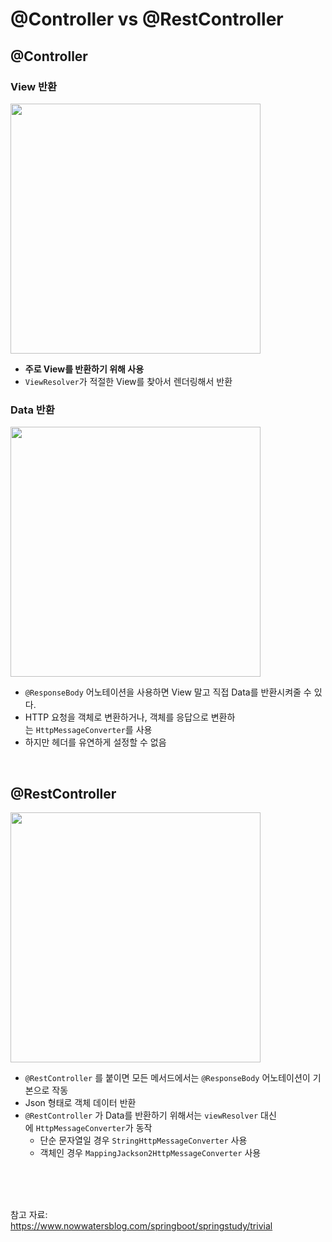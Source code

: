 # @Controller vs @RestController

## @Controller

### **View 반환**

<img src="https://github.com/98000001/CS-Study/assets/80199502/6bb06468-d1ee-4a96-8f31-02e41ac29ff9"  width="400">

- **주로 View를 반환하기 위해 사용**
- `ViewResolver`가 적절한 View를 찾아서 렌더링해서 반환

### **Data 반환**

<img src="https://github.com/98000001/CS-Study/assets/80199502/d2ced15b-9a26-442e-8598-6c1e86bb38a1"  width="400">

- `@ResponseBody` 어노테이션을 사용하면 View 말고 직접 Data를 반환시켜줄 수 있다.
- HTTP 요청을 객체로 변환하거나, 객체를 응답으로 변환하는 `HttpMessageConverter`를 사용
- 하지만 헤더를 유연하게 설정할 수 없음

<br>

## **@RestController**

<img src="https://github.com/98000001/CS-Study/assets/80199502/2afdac64-c48c-4a3a-96e6-27bc5a40309c"  width="400">

- `@RestController` 를 붙이면 모든 메서드에서는 `@ResponseBody` 어노테이션이 기본으로 작동
- Json 형태로 객체 데이터 반환
- `@RestController` 가 Data를 반환하기 위해서는 `viewResolver` 대신에 `HttpMessageConverter`가 동작
    - 단순 문자열일 경우 `StringHttpMessageConverter` 사용
    - 객체인 경우 `MappingJackson2HttpMessageConverter` 사용


<br><br><br>

참고 자료: <br>
https://www.nowwatersblog.com/springboot/springstudy/trivial
